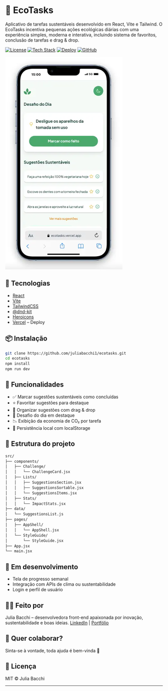 # 🌱 EcoTasks

Aplicativo de tarefas sustentáveis desenvolvido em React, Vite e Tailwind. O EcoTasks incentiva pequenas ações ecológicas diárias com uma experiência simples, moderna e interativa, incluindo sistema de favoritos, conclusão de tarefas e drag & drop.

[![License](https://img.shields.io/badge/License-MIT-green)](https://opensource.org/licenses/MIT)
[![Tech Stack](https://img.shields.io/badge/Tech%20Stack-React%2C%20Vite%2C%20Tailwind-blue)](https://reactjs.org/)
[![Deploy](https://img.shields.io/badge/Deploy-Vercel-purple)](https://ecotasks.vercel.app/)
[![GitHub](https://img.shields.io/badge/GitHub-@juliabacchi1/ecotasks-black?logo=github)](https://github.com/juliabacchi1/ecotasks)

![Ecotasks Screenshot](./public/screenshot.webp)

## 🚀 Tecnologias

- [React](https://reactjs.org/)
- [Vite](https://vitejs.dev/)
- [TailwindCSS](https://tailwindcss.com/)
- [@dnd-kit](https://dndkit.com/)
- [Heroicons](https://heroicons.com/)
- [Vercel](https://vercel.com/) – Deploy

## 📦 Instalação

```bash
git clone https://github.com/juliabacchi1/ecotasks.git
cd ecotasks
npm install
npm run dev
```

## 🔧 Funcionalidades

- ✅ Marcar sugestões sustentáveis como concluídas
- ⭐ Favoritar sugestões para destaque
- 📌 Organizar sugestões com drag & drop
- 📅 Desafio do dia em destaque
- 📉 Exibição da economia de CO₂ por tarefa
- 💾 Persistência local com localStorage

## 📁 Estrutura do projeto

```bash
src/
├── components/
│   ├── Challenge/
│   │   └── ChallengeCard.jsx
│   ├── Lists/
│   │   ├── SuggestionsSection.jsx
│   │   ├── SuggestionsSortable.jsx
│   │   └── SuggestionsItems.jsx
│   ├── Stats/
│   │   └── ImpactStats.jsx
├── data/
│   └── SuggestionsList.js
├── pages/
│   ├── AppShell/
│   │   └── AppShell.jsx
│   └── StyleGuide/
│       └── StyleGuide.jsx
├── App.jsx
└── main.jsx
```

## 🧪 Em desenvolvimento

- Tela de progresso semanal
- Integração com APIs de clima ou sustentabilidade
- Login e perfil de usuário

## 🙋‍♀️ Feito por
Julia Bacchi – desenvolvedora front-end apaixonada por inovação, sustentabilidade e boas ideias.
[LinkedIn](https://www.linkedin.com/in/juliabacchi/) | [Portfólio](https://juliabacchi.com)

## 💬 Quer colaborar?
Sinta-se à vontade, toda ajuda é bem-vinda 💛

## 📄 Licença
MIT © Julia Bacchi

---
